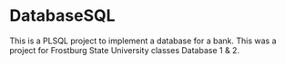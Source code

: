 # DatabaseSQL

This is a PLSQL project to implement a database for a bank. This was a project for Frostburg State University classes Database 1 & 2.
